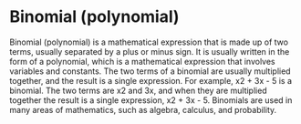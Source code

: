 # Binomial (polynomial)

Binomial (polynomial) is a mathematical expression that is made up of two terms, usually separated by a plus or minus sign. It is usually written in the form of a polynomial, which is a mathematical expression that involves variables and constants. The two terms of a binomial are usually multiplied together, and the result is a single expression. For example, x2 + 3x - 5 is a binomial. The two terms are x2 and 3x, and when they are multiplied together the result is a single expression, x2 + 3x - 5. Binomials are used in many areas of mathematics, such as algebra, calculus, and probability.
